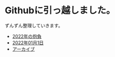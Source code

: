 # Githubに引っ越しました。
ずんずん整理していきます。

- [2022年の抱負](2022年の抱負.md)
- [2022年01月1日](dailynote/20220101.md)
- [アーカイブ](dailynote/202201.md)
